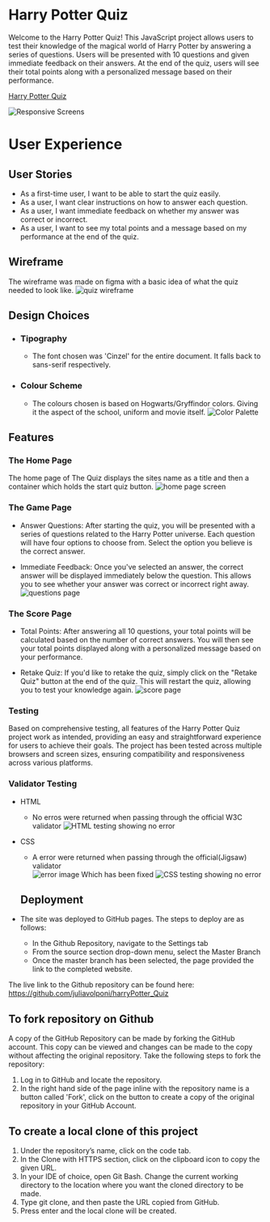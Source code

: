 # Harry Potter Quiz 

Welcome to the Harry Potter Quiz! This JavaScript project allows users to test their knowledge of the magical world of Harry Potter by answering a series of questions. Users will be presented with 10 questions and given immediate feedback on their answers. At the end of the quiz, users will see their total points along with a personalized message based on their performance.

[Harry Potter Quiz](https://juliavolponi.github.io/harryPotter_Quiz/)

![Responsive Screens](assets/README_images/responsive_screens.png)

# User Experience

## User Stories 
* As a first-time user, I want to be able to start the quiz easily.
* As a user, I want clear instructions on how to answer each question.
* As a user, I want immediate feedback on whether my answer was correct or incorrect.
* As a user, I want to see my total points and a message based on my performance at the end of the quiz.

## Wireframe
The wireframe was made on figma with a basic idea of what the quiz needed to look like.
![quiz wireframe](assets/README_images/wireframe.png)

## Design Choices
* ### Tipography
   * The font chosen was 'Cinzel' for the entire document. It falls back to sans-serif respectively.
* ### Colour Scheme
   * The colours chosen is based on Hogwarts/Gryffindor colors. Giving it the aspect of the school, uniform and movie itself.
   ![Color Palette](assets/README_images/colours.png)

## Features

### The Home Page
The home page of The Quiz displays the sites name as a title and then a container which holds the start quiz button.
![home page screen](assets/README_images/home_page.png)

### The Game Page
* Answer Questions: After starting the quiz, you will be presented with a series of questions related to the Harry Potter universe. Each question will have four options to choose from. Select the option you believe is the correct answer.

* Immediate Feedback: Once you've selected an answer, the correct answer will be displayed immediately below the question. This allows you to see whether your answer was correct or incorrect right away.
![questions page](assets/README_images/questions_page.png)

### The Score Page
* Total Points: After answering all 10 questions, your total points will be calculated based on the number of correct answers. You will then see your total points displayed along with a personalized message based on your performance.

* Retake Quiz: If you'd like to retake the quiz, simply click on the "Retake Quiz" button at the end of the quiz. This will restart the quiz, allowing you to test your knowledge again.
![score page](assets/README_images/total_points.png)


### Testing
Based on comprehensive testing, all features of the Harry Potter Quiz project work as intended, providing an easy and straightforward experience for users to achieve their goals. The project has been tested across multiple browsers and screen sizes, ensuring compatibility and responsiveness across various platforms.

### Validator Testing
* HTML
  * No erros were returned when passing through the official W3C validator
![HTML testing showing no error](assets/README_images/html_test.png)
* CSS
  * A error were returned when passing through the official(Jigsaw) validator  
  ![error image](assets/README_images/css_error.png)
  Which has been fixed
  ![CSS testing showing no error](assets/README_images/css_test.png)

  ## Deployment
* The site was deployed to GitHub pages. The steps to deploy are as follows:
   * In the Github Repository, navigate to the Settings tab
   * From the source section drop-down menu, select the Master Branch
   * Once the master branch has been selected, the page provided the link to the completed website.


The live link to the Github repository can be found here: https://github.com/juliavolponi/harryPotter_Quiz

## To fork repository on Github
A copy of the GitHub Repository can be made by forking the GitHub account. This copy can be viewed and changes can be made to the copy without affecting the original repository. Take the following steps to fork the repository:

1. Log in to GitHub and locate the repository.
2. In the right hand side of the page inline with the repository name is a button called 'Fork', click on the button to create a copy of the original repository in your GitHub Account.


## To create a local clone of this project
1. Under the repository’s name, click on the code tab.
2. In the Clone with HTTPS section, click on the clipboard icon to copy the given URL.
3. In your IDE of choice, open Git Bash.
Change the current working directory to the location where you want the cloned directory to be made.
4. Type git clone, and then paste the URL copied from GitHub.
5. Press enter and the local clone will be created.
